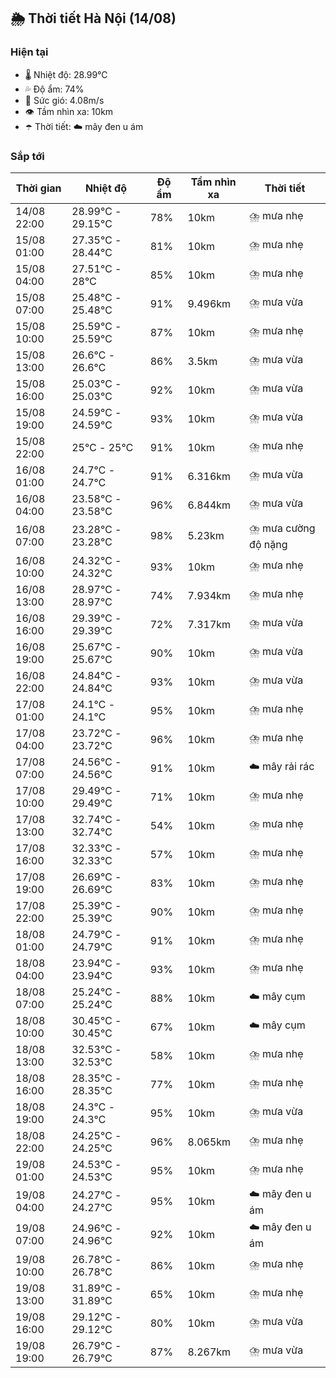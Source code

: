 ## 🌦️ Thời tiết Hà Nội (14/08)

### Hiện tại

- 🌡️ Nhiệt độ: 28.99℃
- 💦 Độ ẩm: 74%
- 💨 Sức gió: 4.08m/s
- 👁️ Tầm nhìn xa: 10km
- ☂️ Thời tiết: ☁️ mây đen u ám

### Sắp tới

| Thời gian | Nhiệt độ | Độ ẩm | Tầm nhìn xa | Thời tiết |
| --- | --- | --- | --- | --- |
| 14/08 22:00 | 28.99℃ - 29.15℃ | 78% | 10km | ⛈️ mưa nhẹ |
| 15/08 01:00 | 27.35℃ - 28.44℃ | 81% | 10km | ⛈️ mưa nhẹ |
| 15/08 04:00 | 27.51℃ - 28℃ | 85% | 10km | ⛈️ mưa nhẹ |
| 15/08 07:00 | 25.48℃ - 25.48℃ | 91% | 9.496km | ⛈️ mưa vừa |
| 15/08 10:00 | 25.59℃ - 25.59℃ | 87% | 10km | ⛈️ mưa nhẹ |
| 15/08 13:00 | 26.6℃ - 26.6℃ | 86% | 3.5km | ⛈️ mưa vừa |
| 15/08 16:00 | 25.03℃ - 25.03℃ | 92% | 10km | ⛈️ mưa vừa |
| 15/08 19:00 | 24.59℃ - 24.59℃ | 93% | 10km | ⛈️ mưa vừa |
| 15/08 22:00 | 25℃ - 25℃ | 91% | 10km | ⛈️ mưa nhẹ |
| 16/08 01:00 | 24.7℃ - 24.7℃ | 91% | 6.316km | ⛈️ mưa vừa |
| 16/08 04:00 | 23.58℃ - 23.58℃ | 96% | 6.844km | ⛈️ mưa vừa |
| 16/08 07:00 | 23.28℃ - 23.28℃ | 98% | 5.23km | ⛈️ mưa cường độ nặng |
| 16/08 10:00 | 24.32℃ - 24.32℃ | 93% | 10km | ⛈️ mưa nhẹ |
| 16/08 13:00 | 28.97℃ - 28.97℃ | 74% | 7.934km | ⛈️ mưa nhẹ |
| 16/08 16:00 | 29.39℃ - 29.39℃ | 72% | 7.317km | ⛈️ mưa vừa |
| 16/08 19:00 | 25.67℃ - 25.67℃ | 90% | 10km | ⛈️ mưa vừa |
| 16/08 22:00 | 24.84℃ - 24.84℃ | 93% | 10km | ⛈️ mưa vừa |
| 17/08 01:00 | 24.1℃ - 24.1℃ | 95% | 10km | ⛈️ mưa nhẹ |
| 17/08 04:00 | 23.72℃ - 23.72℃ | 96% | 10km | ⛈️ mưa nhẹ |
| 17/08 07:00 | 24.56℃ - 24.56℃ | 91% | 10km | ☁️ mây rải rác |
| 17/08 10:00 | 29.49℃ - 29.49℃ | 71% | 10km | ⛈️ mưa nhẹ |
| 17/08 13:00 | 32.74℃ - 32.74℃ | 54% | 10km | ⛈️ mưa nhẹ |
| 17/08 16:00 | 32.33℃ - 32.33℃ | 57% | 10km | ⛈️ mưa nhẹ |
| 17/08 19:00 | 26.69℃ - 26.69℃ | 83% | 10km | ⛈️ mưa nhẹ |
| 17/08 22:00 | 25.39℃ - 25.39℃ | 90% | 10km | ⛈️ mưa nhẹ |
| 18/08 01:00 | 24.79℃ - 24.79℃ | 91% | 10km | ⛈️ mưa nhẹ |
| 18/08 04:00 | 23.94℃ - 23.94℃ | 93% | 10km | ⛈️ mưa nhẹ |
| 18/08 07:00 | 25.24℃ - 25.24℃ | 88% | 10km | ☁️ mây cụm |
| 18/08 10:00 | 30.45℃ - 30.45℃ | 67% | 10km | ☁️ mây cụm |
| 18/08 13:00 | 32.53℃ - 32.53℃ | 58% | 10km | ⛈️ mưa nhẹ |
| 18/08 16:00 | 28.35℃ - 28.35℃ | 77% | 10km | ⛈️ mưa nhẹ |
| 18/08 19:00 | 24.3℃ - 24.3℃ | 95% | 10km | ⛈️ mưa vừa |
| 18/08 22:00 | 24.25℃ - 24.25℃ | 96% | 8.065km | ⛈️ mưa nhẹ |
| 19/08 01:00 | 24.53℃ - 24.53℃ | 95% | 10km | ⛈️ mưa nhẹ |
| 19/08 04:00 | 24.27℃ - 24.27℃ | 95% | 10km | ☁️ mây đen u ám |
| 19/08 07:00 | 24.96℃ - 24.96℃ | 92% | 10km | ☁️ mây đen u ám |
| 19/08 10:00 | 26.78℃ - 26.78℃ | 86% | 10km | ⛈️ mưa nhẹ |
| 19/08 13:00 | 31.89℃ - 31.89℃ | 65% | 10km | ⛈️ mưa nhẹ |
| 19/08 16:00 | 29.12℃ - 29.12℃ | 80% | 10km | ⛈️ mưa vừa |
| 19/08 19:00 | 26.79℃ - 26.79℃ | 87% | 8.267km | ⛈️ mưa vừa |
